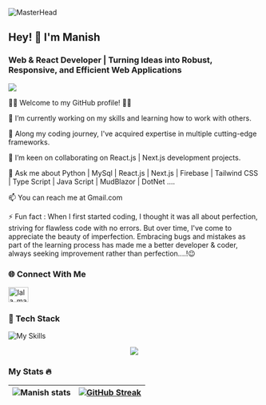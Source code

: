 ![MasterHead](https://user-images.githubusercontent.com/10498744/210012254-234538ff-d198-48aa-8964-37e6fd45d227.gif)
## Hey! 👋 I'm Manish

### Web & React Developer | Turning Ideas into Robust, Responsive, and Efficient Web Applications

![](https://komarev.com/ghpvc/?username=manish0to1)

👨‍💻 Welcome to my GitHub profile! 👨‍💻

🔭 I’m currently working on my skills and learning how to work with others.

🌱 Along my coding journey, I've acquired expertise in multiple cutting-edge frameworks.

👯 I’m keen on collaborating on React.js | Next.js development projects.

💬 Ask me about  Python | MySql | React.js | Next.js | Firebase | Tailwind CSS | Type Script | Java Script | MudBlazor | DotNet ....

📫 You can reach me at Gmail.com

⚡ Fun fact : When I first started coding, I thought it was all about perfection, striving for flawless code with no errors. But over time, I've come to appreciate the beauty of imperfection. Embracing bugs and mistakes as part of the learning process has made me a better developer & coder, always seeking improvement rather than perfection....!😉

### 🌐 Connect With Me
<a href="https://www.linkedin.com/in/manish0to1/" target="blank"><img src="https://www.svgrepo.com/show/452047/linkedin-1.svg" alt="lala_manish" height="30" width="40" /></a>
### 🔎 Tech Stack
![My Skills](https://skillicons.dev/icons?i=java,a,cpp,b,html,a,tailwind,b,react,a,mysql,b,nextjs,a,css,b,vscode,a,bootstrap,b,github,a,git,b,firebase,a,stackoverflow,b,eclipse,a,js,b,spring)

<p align="center">
    <img src="https://github-readme-stats.vercel.app/api/top-langs?username=manish0to1&show_icons=true&theme=radical" />
</p>

### My Stats 🔥
![Manish stats](https://github-readme-stats.vercel.app/api?username=manish0to1&show_icons=true&theme=radical) | [![GitHub Streak](https://streak-stats.demolab.com/?user=manish0to1&theme=dark)](https://git.io/streak-stats) 
--- | --- 
